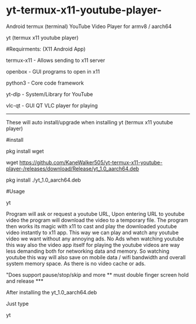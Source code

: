 # yt-termux-x11-youtube-player-
Android termux (terminal) YouTube Video Player for armv8 / aarch64


yt (termux x11 youtube player)

#Requirments:
(X11 Android App)

termux-x11  - Allows sending to x11 server

openbox  - GUI programs to open in x11

python3  - Core code framework 

yt-dlp  - System/Library for YouTube

vlc-qt  -  GUI QT VLC player for playing

__________

These will auto install/upgrade when installing yt (termux x11 youtube player)


#install 

pkg install wget

wget https://github.com/KaneWalker505/yt-termux-x11-youtube-player-/releases/download/Release/yt_1.0_aarch64.deb

pkg install ./yt_1.0_aarch64.deb



#Usage

yt

Program will ask or request a youtube URL, Upon entering URL to youtube video the program will download the video to a temporary file. The program then works its magic with x11 to cast and play the downloaded youtube video instantly to x11 app. This way we can play and watch any youtube video we want without any annoying ads. No Ads when watching youtube this way also the video app itself for playing the youtube videos are way less demanding both for networking data and memory. So watching youtube this way will also save on mobile data / wifi bandwidth and overall system memory space. As there is no video cache or ads.


"Does support pause/stop/skip and more ** must double finger screen hold and release ***


After installing the yt_1.0_aarch64.deb

Just type

 yt 






